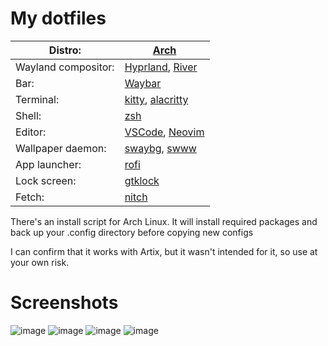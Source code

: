 # My dotfiles
| Distro: | [Arch](https://archlinux.org)|
| --- | ----------- |
| Wayland compositor: | [Hyprland](https://hyprland.org), [River](https://github.com/riverwm/river)       |
| Bar: | [Waybar](https://github.com/Alexays/Waybar)           |
| Terminal: | [kitty](https://github.com/kovidgoyal/kitty), [alacritty](https://github.com/alacritty/alacritty)     |
| Shell: | [zsh](https://www.zsh.org)                          |
| Editor: | [VSCode](https://github.com/microsoft/vscode), [Neovim](https://neovim.io)                        |
| Wallpaper daemon: | [swaybg](https://github.com/swaywm/swaybg), [swww](https://github.com/Horus645/swww) |
| App launcher: | [rofi](https://github.com/davatorium/rofi)   |
| Lock screen: | [gtklock](https://github.com/jovanlanik/gtklock)   |
| Fetch: | [nitch](https://github.com/ssleert/nitch)   |

There's an install script for Arch Linux. It will install required packages and back up your .config directory before copying new configs

I can confirm that it works with Artix, but it wasn't intended for it, so use at your own risk.

# Screenshots
![image](https://cdn.discordapp.com/attachments/635625917623828520/1128678506478448640/demo1.png)
![image](https://cdn.discordapp.com/attachments/635625917623828520/1128678506772054076/demo2.png)
![image](https://cdn.discordapp.com/attachments/635625917623828520/1128678507019522168/demo3.png)
![image](https://cdn.discordapp.com/attachments/635625917623828520/1128678507350864004/demo4.png)
